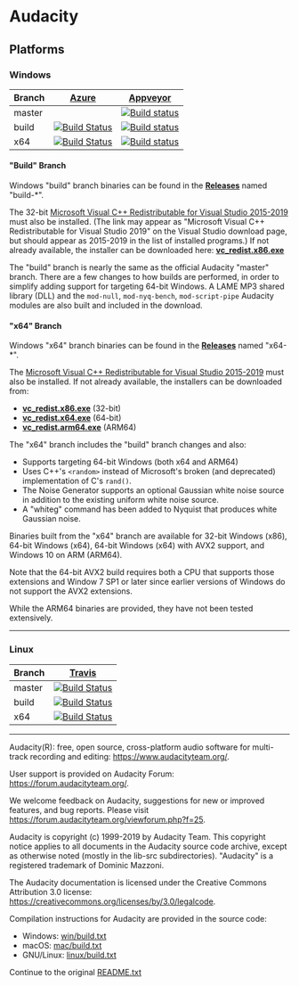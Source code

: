 
# Audacity

## Platforms

### Windows

|   Branch   | [Azure](https://dev.azure.com/henricj/audacity/_build) | [Appveyor](https://ci.appveyor.com/project/henricj/audacity) |
|------------|------------|------------|
|   master   |            | [![Build status](https://ci.appveyor.com/api/projects/status/4fdw8hf8ca6ktofd/branch/master?svg=true)](https://ci.appveyor.com/project/henricj/audacity-n5suy/branch/master) |
|    build   | [![Build Status](https://dev.azure.com/henricj/audacity/_apis/build/status/audacity-CI?branchName=build)](https://dev.azure.com/henricj/audacity/_build/latest?definitionId=4&branchName=build) | [![Build status](https://ci.appveyor.com/api/projects/status/acbs8m3vavu51yeu/branch/build?svg=true)](https://ci.appveyor.com/project/henricj/audacity/branch/build) |
|     x64    | [![Build Status](https://dev.azure.com/henricj/audacity/_apis/build/status/audacity-CI?branchName=x64)](https://dev.azure.com/henricj/audacity/_build/latest?definitionId=4&branchName=x64) | [![Build status](https://ci.appveyor.com/api/projects/status/acbs8m3vavu51yeu/branch/x64?svg=true)](https://ci.appveyor.com/project/henricj/audacity/branch/x64) |

#### "Build" Branch

Windows "build" branch binaries can be found in the **[Releases](../../releases/latest)**
named "build-\*".

The 32-bit [Microsoft Visual C++ Redistributable for Visual Studio
2015-2019](https://www.visualstudio.com/downloads/)
must also be installed. (The link may appear as "Microsoft Visual C++ Redistributable
for Visual Studio 2019" on the Visual Studio download page, but should appear as
2015-2019 in the list of installed programs.)  If not already available,
the installer can be downloaded here:
**[vc_redist.x86.exe](https://aka.ms/vs/16/release/vc_redist.x86.exe)**

The "build" branch is nearly the same as the official Audacity "master" branch.  There
are a few changes to how builds are performed, in order to simplify adding support for
targeting 64-bit Windows.  A LAME MP3 shared library (DLL) and the ```mod-null```,
```mod-nyq-bench```, ```mod-script-pipe``` Audacity modules are also built and
included in the download.

#### "x64" Branch

Windows "x64" branch binaries can be found in the **[Releases](../../releases/latest)**
named "x64-\*".

The [Microsoft Visual C++ Redistributable for Visual Studio
2015-2019](https://www.visualstudio.com/downloads/)
must also be installed. If not already available, the installers can be
downloaded from:

* **[vc_redist.x86.exe](https://aka.ms/vs/16/release/VC_redist.x86.exe)** (32-bit)
* **[vc_redist.x64.exe](https://aka.ms/vs/16/release/VC_redist.x64.exe)** (64-bit)
* **[vc_redist.arm64.exe](https://aka.ms/vs/16/release/VC_redist.arm64.exe)** (ARM64)

The "x64" branch includes the "build" branch changes and also:

* Supports targeting 64-bit Windows (both x64 and ARM64)
* Uses C++'s ```<random>``` instead of Microsoft's broken (and deprecated) implementation
of C's ```rand()```.
* The Noise Generator supports an optional Gaussian white noise source in addition
  to the existing uniform white noise source.
* A "whiteg" command has been added to Nyquist that produces white Gaussian noise.

Binaries built from the "x64" branch are available for 32-bit Windows (x86), 64-bit
Windows (x64), 64-bit Windows (x64) with AVX2 support, and Windows 10 on ARM (ARM64).

Note that the 64-bit AVX2 build requires both a CPU that supports those extensions
and Window 7 SP1 or later since earlier versions of Windows do not support the AVX2
extensions.

While the ARM64 binaries are provided, they have not been tested extensively.

***

### Linux

|   Branch   | [Travis](https://travis-ci.org/henricj/audacity) |
|------------|------------|
|   master   | [![Build Status](https://travis-ci.org/henricj/audacity.svg?branch=master)](https://travis-ci.org/henricj/audacity) |
|   build    | [![Build Status](https://travis-ci.org/henricj/audacity.svg?branch=build)](https://travis-ci.org/henricj/audacity) |
|    x64     | [![Build Status](https://travis-ci.org/henricj/audacity.svg?branch=x64)](https://travis-ci.org/henricj/audacity) |

***

Audacity(R): free, open source, cross-platform audio software for
multi-track recording and editing: <https://www.audacityteam.org/>.

User support is provided on Audacity Forum:
<https://forum.audacityteam.org/>.

We welcome feedback on Audacity, suggestions for new or improved features,
and bug reports. Please visit <https://forum.audacityteam.org/viewforum.php?f=25>.

Audacity is copyright (c) 1999-2019 by Audacity Team. This copyright
notice applies to all documents in the Audacity source code archive,
except as otherwise noted (mostly in the lib-src subdirectories).
"Audacity" is a registered trademark of Dominic Mazzoni.

The Audacity documentation is licensed under the Creative Commons
Attribution 3.0 license: <https://creativecommons.org/licenses/by/3.0/legalcode>.

Compilation instructions for Audacity are provided in the source code:

* Windows: [win/build.txt](win/build.txt)
* macOS: [mac/build.txt](mac/build.txt)
* GNU/Linux: [linux/build.txt](linux/build.txt)

Continue to the original [README.txt](README.txt)
